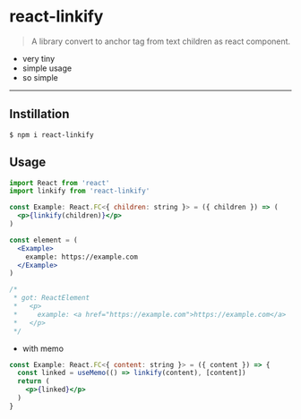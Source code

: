 # react-linkify

> A library convert to anchor tag from text children as react component.

- very tiny
- simple usage
- so simple

- - -

## Instillation

```
$ npm i react-linkify
```

## Usage

```jsx
import React from 'react'
import linkify from 'react-linkify'

const Example: React.FC<{ children: string }> = ({ children }) => (
  <p>{linkify(children)}</p>
)

const element = (
  <Example>
    example: https://example.com
  </Example>
)

/*
 * got: ReactElement
 *   <p>
 *     example: <a href="https://example.com">https://example.com</a>
 *   </p>
 */
```

- with memo

```jsx
const Example: React.FC<{ content: string }> = ({ content }) => {
  const linked = useMemo(() => linkify(content), [content])
  return (
    <p>{linked}</p>
  )
}
```
